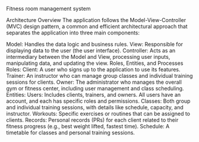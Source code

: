 Fitness room management system

Architecture Overview
The application follows the Model-View-Controller (MVC) design pattern, a common and efficient architectural approach that separates the application into three main components:

Model: Handles the data logic and business rules.
View: Responsible for displaying data to the user (the user interface).
Controller: Acts as an intermediary between the Model and View, processing user inputs, manipulating data, and updating the view.
Roles, Entities, and Processes
Roles:
Client: A user who signs up to the application to use its features.
Trainer: An instructor who can manage group classes and individual training sessions for clients.
Owner: The administrator who manages the overall gym or fitness center, including user management and class scheduling.
Entities:
Users: Includes clients, trainers, and owners. All users have an account, and each has specific roles and permissions.
Classes: Both group and individual training sessions, with details like schedule, capacity, and instructor.
Workouts: Specific exercises or routines that can be assigned to clients.
Records: Personal records (PRs) for each client related to their fitness progress (e.g., best weight lifted, fastest time).
Schedule: A timetable for classes and personal training sessions.

